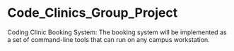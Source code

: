 # Code_Clinics_Group_Project
Coding Clinic Booking System: The booking system will be implemented as a set of command-line tools that can run on any campus workstation.
